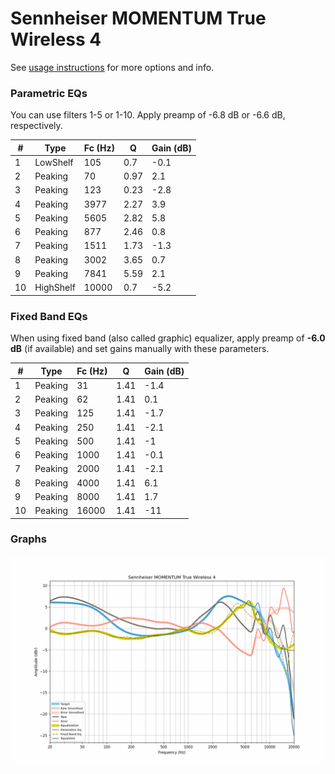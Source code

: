 # Sennheiser MOMENTUM True Wireless 4
See [usage instructions](https://github.com/jaakkopasanen/AutoEq#usage) for more options and info.

### Parametric EQs
You can use filters 1-5 or 1-10. Apply preamp of -6.8 dB or -6.6 dB, respectively.

|   # | Type      |   Fc (Hz) |    Q |   Gain (dB) |
|-----|-----------|-----------|------|-------------|
|   1 | LowShelf  |       105 | 0.7  |        -0.1 |
|   2 | Peaking   |        70 | 0.97 |         2.1 |
|   3 | Peaking   |       123 | 0.23 |        -2.8 |
|   4 | Peaking   |      3977 | 2.27 |         3.9 |
|   5 | Peaking   |      5605 | 2.82 |         5.8 |
|   6 | Peaking   |       877 | 2.46 |         0.8 |
|   7 | Peaking   |      1511 | 1.73 |        -1.3 |
|   8 | Peaking   |      3002 | 3.65 |         0.7 |
|   9 | Peaking   |      7841 | 5.59 |         2.1 |
|  10 | HighShelf |     10000 | 0.7  |        -5.2 |

### Fixed Band EQs
When using fixed band (also called graphic) equalizer, apply preamp of **-6.0 dB** (if available) and set gains manually with these parameters.

|   # | Type    |   Fc (Hz) |    Q |   Gain (dB) |
|-----|---------|-----------|------|-------------|
|   1 | Peaking |        31 | 1.41 |        -1.4 |
|   2 | Peaking |        62 | 1.41 |         0.1 |
|   3 | Peaking |       125 | 1.41 |        -1.7 |
|   4 | Peaking |       250 | 1.41 |        -2.1 |
|   5 | Peaking |       500 | 1.41 |        -1   |
|   6 | Peaking |      1000 | 1.41 |        -0.1 |
|   7 | Peaking |      2000 | 1.41 |        -2.1 |
|   8 | Peaking |      4000 | 1.41 |         6.1 |
|   9 | Peaking |      8000 | 1.41 |         1.7 |
|  10 | Peaking |     16000 | 1.41 |       -11   |

### Graphs
![](./Sennheiser%20MOMENTUM%20True%20Wireless%204.png)
